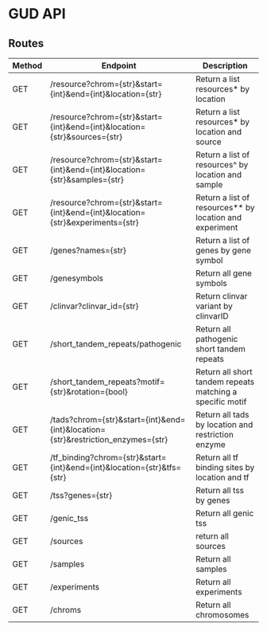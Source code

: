 # GUD API

## Routes

| Method | Endpoint                                                     | Description                                               |
| :----- | ------------------------------------------------------------ | --------------------------------------------------------- |
| GET    | /resource?chrom={str}&start={int}&end={int}&location={str}   | Return a list resources* by location                      |
| GET    | /resource?chrom={str}&start={int}&end={int}&location={str}&sources={str} | Return a list resources* by location and source           |
| GET    | /resource?chrom={str}&start={int}&end={int}&location={str}&samples={str} | Return a list of resources^ by location and sample        |
| GET    | /resource?chrom={str}&start={int}&end={int}&location={str}&experiments={str} | Return a list of resources** by location and experiment   |
| GET    | /genes?names={str}                                           | Return a list of genes by gene symbol                     |
| GET    | /genesymbols                                                 | Return all gene symbols                                   |
| GET    | /clinvar?clinvar_id={str}                                    | Return clinvar variant by clinvarID                       |
| GET    | /short_tandem_repeats/pathogenic                             | Return all pathogenic short tandem repeats                |
| GET    | /short_tandem_repeats?motif={str}&rotation={bool}            | Return all short tandem repeats matching a specific motif |
| GET    | /tads?chrom={str}&start={int}&end={int}&location={str}&restriction_enzymes={str} | Return all tads by location and restriction enzyme        |
| GET    | /tf_binding?chrom={str}&start={int}&end={int}&location={str}&tfs={str} | Return all tf binding sites by location and tf            |
| GET    | /tss?genes={str}                                             | Return all tss by genes                                   |
| GET    | /genic_tss                                                   | Return all genic tss                                      |
| GET    | /sources                                                     | return all sources                                        |
| GET    | /samples                                                     | Return all samples                                        |
| GET    | /experiments                                                 | Return all experiments                                    |
| GET    | /chroms                                                      | Return all chromosomes                                    |

